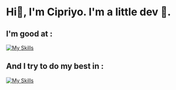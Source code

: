 # Hi👋, I'm Cipriyo. I'm a little dev 👾.

## I'm good at :

[![My Skills](https://skillicons.dev/icons?i=html,js,cs)](https://skillicons.dev)

## And I try to do my best in :

[![My Skills](https://skillicons.dev/icons?i=ts,cpp,c,py,bash)](https://skillicons.dev)
